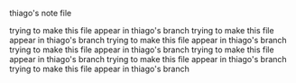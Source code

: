 thiago's note file

trying to make this file appear in thiago's branch
trying to make this file appear in thiago's branch
trying to make this file appear in thiago's branch
trying to make this file appear in thiago's branch
trying to make this file appear in thiago's branch
trying to make this file appear in thiago's branch
trying to make this file appear in thiago's branch
